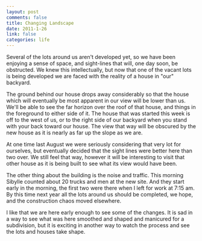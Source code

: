 ```yaml
--- 
layout: post
comments: false
title: Changing Landscape
date: 2011-1-26
link: false
categories: life
---
```

Several of the lots around us aren't developed yet, so we have been enjoying a sense of space, and sight-lines that will, one day soon, be obstructed. We knew this intellectually, but now that one of the vacant lots is being developed we are faced with the reality of a house in "our" backyard.

The ground behind our house drops away considerably so that the house which will eventually be most apparent in our view will be lower than us. We'll be able to see the far horizon over the roof of that house, and things in the foreground to either side of it. The house that was started this week is off to the west of us, or to the right side of our backyard when you stand with your back toward our house. The view that way will be obscured by the new house as it is nearly as far up the slope as we are.

At one time last August we were seriously considering that very lot for ourselves, but eventually decided that the sight lines were better here than two over. We still feel that way, however it will be interesting to visit that other house as it is being built to see what its view would have been.

The other thing about the building is the noise and traffic. This morning Sibylle counted about 20 trucks and men at the new site. And they start early in the morning, the first two were there when I left for work at 7:15 am. By this time next year all the lots around us should be completed, we hope, and the construction chaos moved elsewhere.

I like that we are here early enough to see some of the changes. It is sad in a way to see what was here smoothed and shaped and manicured for a subdivision, but it is exciting in another way to watch the process and see the lots and houses take shape.
